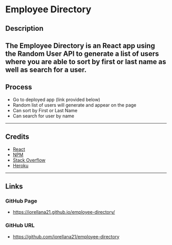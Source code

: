 # Employee Directory
## Description
The Employee Directory is an React app using the Random User API to generate a list of users where you are able to sort by first or last name as well as search for a user.
---
## Process
* Go to deployed app (link provided below)
* Random list of users will generate and appear on the page
* Can sort by First or Last Name
* Can search for user by name
---
## Credits
* [React](https://reactjs.org/docs/getting-started.html)
* [NPM](https://www.npmjs.com/)
* [Stack Overflow](https://stackoverflow.com/)
* [Heroku](https://heroku.com/)
---
## Links
### GitHub Page
* https://iorellana21.github.io/employee-directory/
### GitHub URL
* https://github.com/iorellana21/employee-directory
